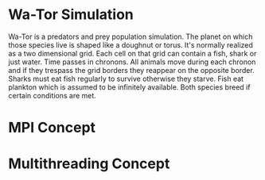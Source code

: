 # Wa-Tor Simulation
Wa-Tor is a predators and prey population simulation.
The planet on which those species live is shaped like a doughnut or torus.
It's normally realized as a two dimensional grid.
Each cell on that grid can contain a fish, shark or just water.
Time passes in chronons.
All animals move during each chronon and if they trespass the grid borders they reappear on the opposite border.
Sharks must eat fish regularly to survive otherwise they starve.
Fish eat plankton which is assumed to be infinitely available.
Both species breed if certain conditions are met.




# MPI Concept

# Multithreading Concept